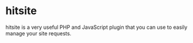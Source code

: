 hitsite
=======
hitsite is a very useful PHP and JavaScript plugin that you can use to easily manage your site requests.
